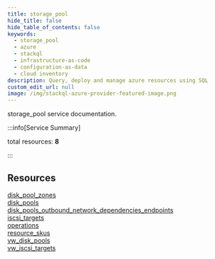 ```yaml
---
title: storage_pool
hide_title: false
hide_table_of_contents: false
keywords:
  - storage_pool
  - azure
  - stackql
  - infrastructure-as-code
  - configuration-as-data
  - cloud inventory
description: Query, deploy and manage azure resources using SQL
custom_edit_url: null
image: /img/stackql-azure-provider-featured-image.png
---
```


storage_pool service documentation.

:::info[Service Summary]

total resources: __8__  

:::

## Resources
<div class="row">
<div class="providerDocColumn">
<a href="/services/storage_pool/disk_pool_zones/">disk_pool_zones</a><br />
<a href="/services/storage_pool/disk_pools/">disk_pools</a><br />
<a href="/services/storage_pool/disk_pools_outbound_network_dependencies_endpoints/">disk_pools_outbound_network_dependencies_endpoints</a><br />
<a href="/services/storage_pool/iscsi_targets/">iscsi_targets</a>
</div>
<div class="providerDocColumn">
<a href="/services/storage_pool/operations/">operations</a><br />
<a href="/services/storage_pool/resource_skus/">resource_skus</a><br />
<a href="/services/storage_pool/vw_disk_pools/">vw_disk_pools</a><br />
<a href="/services/storage_pool/vw_iscsi_targets/">vw_iscsi_targets</a>
</div>
</div>